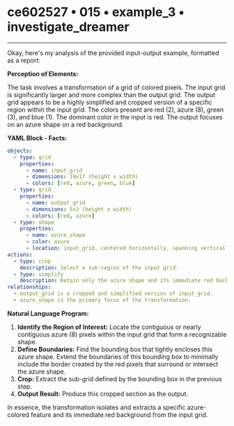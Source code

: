 # ce602527 • 015 • example_3 • investigate_dreamer

---
Okay, here's my analysis of the provided input-output example, formatted as a report:

**Perception of Elements:**

The task involves a transformation of a grid of colored pixels. The input grid is significantly larger and more complex than the output grid. The output grid appears to be a highly simplified and cropped version of a specific region within the input grid. The colors present are red (2), azure (8), green (3), and blue (1). The dominant color in the input is red. The output focuses on an azure shape on a red background.

**YAML Block - Facts:**



```yaml
objects:
  - type: grid
    properties:
      - name: input_grid
      - dimensions: 19x17 (height x width)
      - colors: [red, azure, green, blue]
  - type: grid
    properties:
      - name: output_grid
      - dimensions: 5x3 (height x width)
      - colors: [red, azure]
  - type: shape
    properties:
      - name: azure_shape
      - color: azure
      - location: input_grid, centered horizontally, spanning vertically in multiple disconnected segments
actions:
  - type: crop
    description: Select a sub-region of the input grid.
  - type: simplify
    description: Retain only the azure shape and its immediate red background.
relationships:
  - output_grid is a cropped and simplified version of input_grid.
  - azure_shape is the primary focus of the transformation.
```



**Natural Language Program:**

1.  **Identify the Region of Interest:** Locate the contiguous or nearly contiguous azure (8) pixels within the input grid that form a recognizable shape.
2.  **Define Boundaries:** Find the bounding box that tightly encloses this azure shape. Extend the boundaries of this bounding box to minimally include the border created by the red pixels that surround or intersect the azure shape.
3.  **Crop:** Extract the sub-grid defined by the bounding box in the previous step.
4. **Output Result:** Produce this cropped section as the output.

In essence, the transformation isolates and extracts a specific azure-colored feature and its immediate red background from the input grid.

